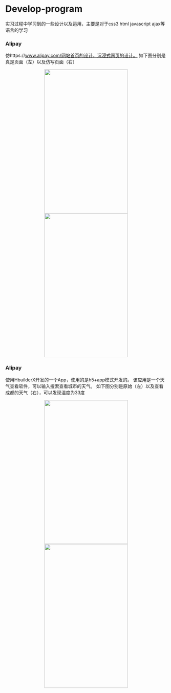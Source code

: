 # Develop-program

实习过程中学习到的一些设计以及运用，主要是对于css3 html javascript ajax等语言的学习

### Alipay
仿https://www.alipay.com/网站首页的设计，沉浸式网页的设计。
如下图分别是真是页面（左）以及仿写页面（右）
<div align="center">
<img width="260" height="450" src="https://github.com/wenboi/Develop-program/Html/raw/master/alipay/2.png"/>
<img width="260" height="450" src="https://github.com/wenboi/Develop-program/Html/raw/master/alipay/1.png"/>
</div>

### Alipay
使用HbuilderX开发的一个App，使用的是h5+app模式开发的。
该应用是一个天气查看软件，可以输入搜索查看城市的天气。
如下图分别是原始（左）以及查看成都的天气（右），可以发现温度为33度
<div align="center">
<img width="260" height="450" src="https://github.com/wenboi/Develop-program/Html/raw/master/WeatherApp/1.png"/>
<img width="260" height="450" src="https://github.com/wenboi/Develop-program/Html/raw/master/WeatherApp/2.png"/>
</div>